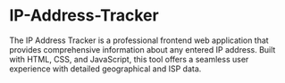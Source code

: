 # IP-Address-Tracker
The IP Address Tracker is a professional frontend web application that provides comprehensive information about any entered IP address. Built with HTML, CSS, and JavaScript, this tool offers a seamless user experience with detailed geographical and ISP data.
